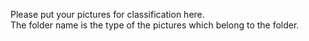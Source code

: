 Please put your pictures for classification here.<br/>
The folder name is the type of the pictures which belong to the folder.